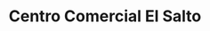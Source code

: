 ---
title: "Centro Comercial El Salto"
url: /latacunga/centro-comercial-el-salto/
shop: supermercado
---
